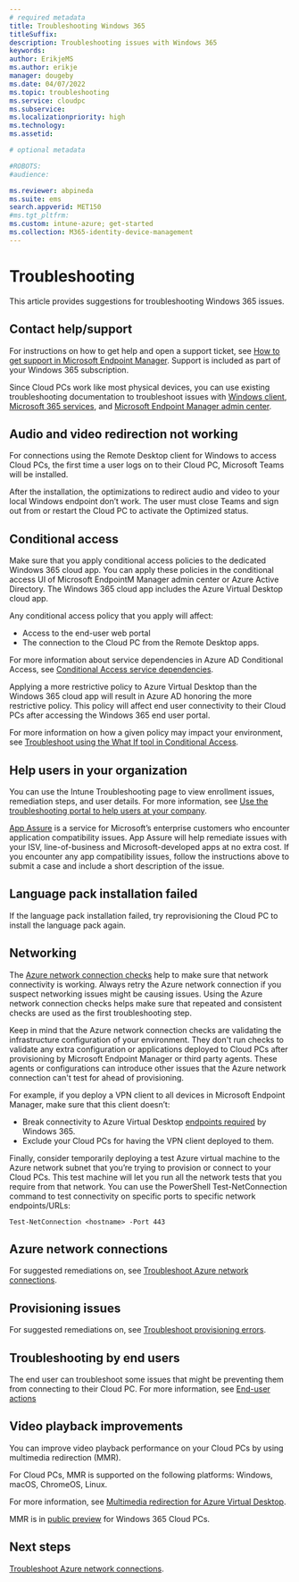```yaml
---
# required metadata
title: Troubleshooting Windows 365
titleSuffix:
description: Troubleshooting issues with Windows 365
keywords:
author: ErikjeMS  
ms.author: erikje
manager: dougeby
ms.date: 04/07/2022
ms.topic: troubleshooting
ms.service: cloudpc
ms.subservice: 
ms.localizationpriority: high
ms.technology:
ms.assetid: 

# optional metadata

#ROBOTS:
#audience:

ms.reviewer: abpineda
ms.suite: ems
search.appverid: MET150
#ms.tgt_pltfrm:
ms.custom: intune-azure; get-started
ms.collection: M365-identity-device-management
---
```


# Troubleshooting

This article provides suggestions for troubleshooting Windows 365 issues.

## Contact help/support

For instructions on how to get help and open a support ticket, see  [How to get support in Microsoft Endpoint Manager](/mem/get-support). Support is included as part of your Windows 365 subscription.

Since Cloud PCs work like most physical devices, you can use existing troubleshooting documentation to troubleshoot issues with [Windows client](/troubleshoot/windows-client/welcome-windows-client), [Microsoft 365 services](/microsoft-365/), and [Microsoft Endpoint Manager admin center](/mem/get-support).

## Audio and video redirection not working

For connections using the Remote Desktop client for Windows to access Cloud PCs, the first time a user logs on to their Cloud PC, Microsoft Teams will be installed.

After the installation, the optimizations to redirect audio and video to your local Windows endpoint don’t work. The user must close Teams and sign out from or restart the Cloud PC to activate the Optimized status.

## Conditional access

Make sure that you apply conditional access policies to the dedicated Windows 365 cloud app. You can apply these policies in the conditional access UI of Microsoft EndpointM Manager admin center or Azure Active Directory. The Windows 365 cloud app includes the Azure Virtual Desktop cloud app.

Any conditional access policy that you apply will affect:

- Access to the end-user web portal
- The connection to the Cloud PC from the Remote Desktop apps.

For more information about service dependencies in Azure AD Conditional Access, see [Conditional Access service dependencies](/azure/active-directory/conditional-access/service-dependencies).

Applying a more restrictive policy to Azure Virtual Desktop than the Windows 365 cloud app will result in Azure AD honoring the more restrictive policy. This policy will affect end user connectivity to their Cloud PCs after accessing the Windows 365 end user portal.

For more information on how a given policy may impact your environment, see [Troubleshoot using the What If tool in Conditional Access](/azure/active-directory/conditional-access/what-if-tool).

## Help users in your organization

You can use the Intune Troubleshooting page to view enrollment issues, remediation steps, and user details. For more information, see [Use the troubleshooting portal to help users at your company](/mem/intune/fundamentals/help-desk-operators).

[App Assure](https://www.microsoft.com/fasttrack/microsoft-365/app-assure) is a service for Microsoft’s enterprise customers who encounter application compatibility issues. App Assure will help remediate issues with your ISV, line-of-business and Microsoft-developed apps at no extra cost. If you encounter any app compatibility issues, follow the instructions above to submit a case and include a short description of the issue.

## Language pack installation failed

If the language pack installation failed, try reprovisioning the Cloud PC to install the language pack again.

## Networking

The [Azure network connection checks](health-checks.md) help to make sure that network connectivity is working. Always retry the Azure network connection if you suspect networking issues might be causing issues. Using the Azure network connection checks helps make sure that repeated and consistent checks are used as the first troubleshooting step.

Keep in mind that the Azure network connection checks are validating the infrastructure configuration of your environment. They don't run checks to validate any extra configuration or applications deployed to Cloud PCs after provisioning by Microsoft Endpoint Manager or third party agents. These agents or configurations can introduce other issues that the Azure network connection can't test for ahead of provisioning.

For example, if you deploy a VPN client to all devices in Microsoft Endpoint Manager, make sure that this client doesn’t:

- Break connectivity to Azure Virtual Desktop [endpoints required](requirements-network.md) by Windows 365.
- Exclude your Cloud PCs for having the VPN client deployed to them.

Finally, consider temporarily deploying a test Azure virtual machine to the Azure network subnet that you’re trying to provision or connect to your Cloud PCs. This test machine will let you run all the network tests that you require from that network. You can use the PowerShell Test-NetConnection command to test connectivity on specific ports to specific network endpoints/URLs:

```Test-NetConnection <hostname> -Port 443```

## Azure network connections

For suggested remediations on, see [Troubleshoot Azure network connections](troubleshoot-azure-network-connection.md).

## Provisioning issues

For suggested remediations on, see [Troubleshoot provisioning errors](provisioning-errors.md).

## Troubleshooting by end users

The end user can troubleshoot some issues that might be preventing them from connecting to their Cloud PC. For more information, see [End-user actions](../end-user-access-cloud-pc.md#end-user-actions)

## Video playback improvements

You can improve video playback performance on your Cloud PCs by using multimedia redirection (MMR).

For Cloud PCs, MMR is supported on the following platforms: Windows, macOS, ChromeOS, Linux.

For more information, see [Multimedia redirection for Azure Virtual Desktop](/azure/virtual-desktop/multimedia-redirection).

MMR is in [public preview](../public-preview.md) for Windows 365 Cloud PCs.


<!-- ########################## -->
## Next steps

[Troubleshoot Azure network connections](troubleshoot-azure-network-connection.md).

